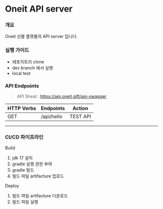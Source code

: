 # Oneit API server

### 개요
Oneit 선물 플랫폼의 API server 입니다.

### 실행 가이드
* 레포지토리 clone
* dev branch 에서 실행
* local test

### API Endpoints
> API Sheat : https://api.oneit.gift/api-swagger


| HTTP Verbs | Endpoints | Action |
| --- | --- | --- |
| GET | /api/hello | TEST API |

---
### CI/CD 파이프라인
Build
1. jdk 17 설치
2. gradle 실행 권한 부여
3. gradle 빌드
4. 빌드 파일 artifacture 업로드

Deploy
1. 빌드 파일 artifacture 다운로드
2. 빌드 파일 실행

